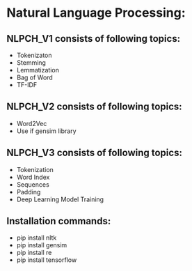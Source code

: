 # Natural Language Processing:

## NLPCH_V1 consists of following topics:
* Tokenizaton
* Stemming
* Lemmatization
* Bag of Word
* TF-IDF

## NLPCH_V2 consists of following topics:
* Word2Vec
* Use if gensim library

## NLPCH_V3 consists of following topics:
* Tokenization
* Word Index
* Sequences
* Padding
* Deep Learning Model Training

## Installation commands:

* pip install nltk
* pip install gensim
* pip install re
* pip install tensorflow
